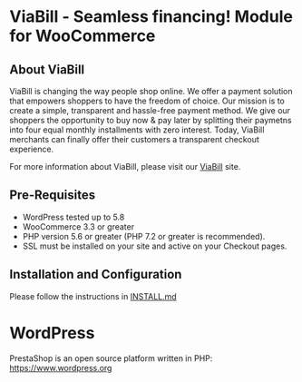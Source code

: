 # ViaBill - Seamless financing! Module for WooCommerce

## About ViaBill

ViaBill is changing the way people shop online. We offer a payment solution that empowers shoppers to have the freedom of choice. Our mission is to create a simple, transparent and hassle-free payment method. We give our shoppers the opportunity to buy now & pay later by splitting their paymetns into four equal monthly installments with zero interest. Today, ViaBill merchants can finally offer their customers a transparent checkout experience.

For more information about ViaBill, please visit our [ViaBill](https://viabill.com) site.

## Pre-Requisites
* WordPress tested up to 5.8
* WooCommerce 3.3 or greater
* PHP version 5.6 or greater (PHP 7.2 or greater is recommended).
* SSL must be installed on your site and active on your Checkout pages.

## Installation and Configuration

Please follow the instructions in [INSTALL.md](INSTALL.md)

# WordPress

PrestaShop is an open source platform written in PHP: https://www.wordpress.org
